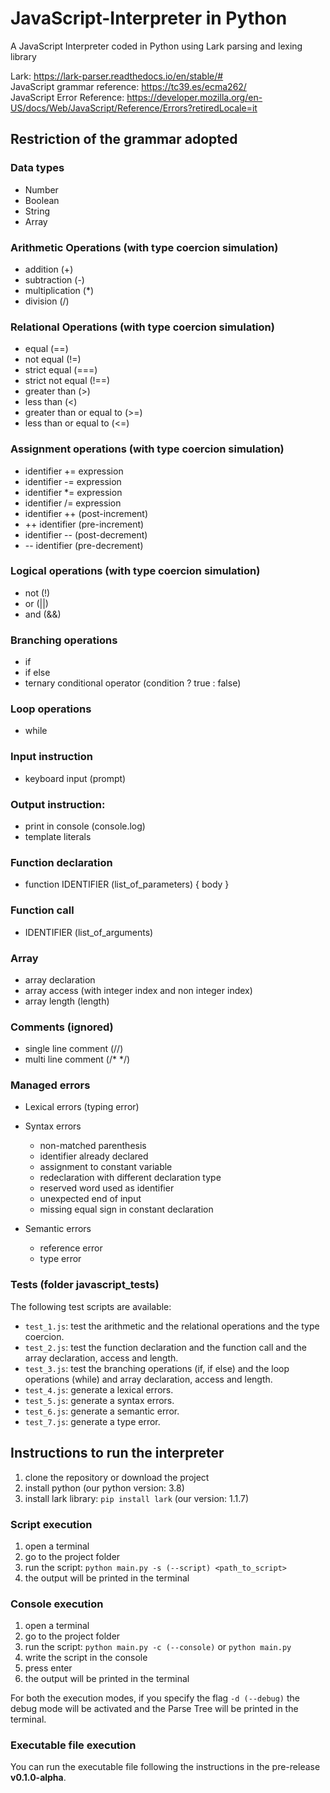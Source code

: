 # JavaScript-Interpreter in Python
A JavaScript Interpreter coded in Python using Lark parsing and lexing library

Lark: https://lark-parser.readthedocs.io/en/stable/# \
JavaScript grammar reference: https://tc39.es/ecma262/ \
JavaScript Error Reference: https://developer.mozilla.org/en-US/docs/Web/JavaScript/Reference/Errors?retiredLocale=it

## Restriction of the grammar adopted 
### Data types
- Number
- Boolean
- String
- Array

### Arithmetic Operations (with type coercion simulation)
- addition (+)
- subtraction (-)
- multiplication (*)
- division (/)

### Relational Operations (with type coercion simulation)
- equal (==)
- not equal (!=)
- strict equal (===)
- strict not equal (!==)
- greater than (>)
- less than (<)
- greater than or equal to (>=)
- less than or equal to (<=)

### Assignment operations (with type coercion simulation)
- identifier += expression
- identifier -= expression
- identifier *= expression
- identifier /= expression
- identifier ++  (post-increment)
- ++ identifier  (pre-increment)
- identifier --  (post-decrement)
- -- identifier  (pre-decrement)

### Logical operations (with type coercion simulation)
- not (!)
- or (||)
- and (&&)

### Branching operations
- if
- if else
- ternary conditional operator (condition ? true : false)

### Loop operations
- while

### Input instruction
-  keyboard input (prompt)

### Output instruction:
- print in console (console.log)
- template literals

### Function declaration
- function IDENTIFIER (list_of_parameters) { body }

### Function call
- IDENTIFIER (list_of_arguments)

### Array
- array declaration
- array access (with integer index and non integer index)
- array length (length)

### Comments (ignored)
- single line comment (//)
- multi line comment (/* */)

### Managed errors
- Lexical errors (typing error)
- Syntax errors
    - non-matched parenthesis
    - identifier already declared
    - assignment to constant variable
    - redeclaration with different declaration type
    - reserved word used as identifier
    - unexpected end of input
    - missing equal sign in constant declaration
  
- Semantic errors
    - reference error
    - type error

### Tests (folder javascript_tests)
The following test scripts are available:
- `test_1.js`: test the arithmetic and the relational operations and the type coercion.
- `test_2.js`: test the function declaration and the function call and the array declaration, access and length.
- `test_3.js`: test the branching operations (if, if else) and the loop operations (while) and array declaration, access and length.
- `test_4.js`: generate a lexical errors.
- `test_5.js`: generate a syntax errors.
- `test_6.js`: generate a semantic error.
- `test_7.js`: generate a type error.

## Instructions to run the interpreter
1. clone the repository or download the project
2. install python (our python version: 3.8)
3. install lark library: `pip install lark` (our version: 1.1.7)
### Script execution
1. open a terminal
2. go to the project folder
3. run the script: `python main.py -s (--script) <path_to_script>`
4. the output will be printed in the terminal
### Console execution
1. open a terminal
2. go to the project folder
3. run the script: `python main.py -c (--console)` or `python main.py`
4. write the script in the console
5. press enter
6. the output will be printed in the terminal

For both the execution modes, if you specify the flag `-d (--debug)` the debug mode will be activated and the Parse Tree will be printed in the terminal.

### Executable file execution
You can run the executable file following the instructions in the pre-release **v0.1.0-alpha**.